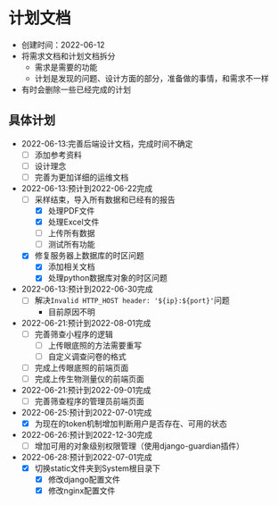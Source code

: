 # 计划文档

- 创建时间：2022-06-12
- 将需求文档和计划文档拆分
    - 需求是需要的功能
    - 计划是发现的问题、设计方面的部分，准备做的事情，和需求不一样
- 有时会删除一些已经完成的计划

## 具体计划

- 2022-06-13:完善后端设计文档，完成时间不确定
    - [ ] 添加参考资料
    - [ ] 设计理念
    - [ ] 完善为更加详细的运维文档
- 2022-06-13:预计到2022-06-22完成
    - [ ] 采样结束，导入所有数据和已经有的报告
        - [x] 处理PDF文件
        - [x] 处理Excel文件
        - [ ] 上传所有数据
        - [ ] 测试所有功能
    - [x] 修复服务器上数据库的时区问题
        - [x] 添加相关文档
        - [x] 处理python数据库对象的时区问题
- 2022-06-13:预计到2022-06-30完成
    - [ ] 解决`Invalid HTTP_HOST header: '${ip}:${port}'`问题
        - 目前原因不明
- 2022-06-21:预计到2022-08-01完成
    - [ ] 完善筛查小程序的逻辑
        - [ ] 上传眼底照的方法需要重写
        - [ ] 自定义调查问卷的格式
    - [ ] 完成上传眼底照的前端页面
    - [ ] 完成上传生物测量仪的前端页面
- 2022-06-21:预计到2022-09-01完成
    - [ ] 完善筛查程序的管理员前端页面
- 2022-06-25:预计到2022-07-01完成
    - [x] 为现在的token机制增加判断用户是否存在、可用的状态
- 2022-06-26:预计到2022-12-30完成
    - [ ] 增加可用的对象级别权限管理（使用django-guardian插件）
- 2022-06-28:预计到2022-07-01完成
    - [x] 切换static文件夹到System根目录下
        - [x] 修改django配置文件
        - [x] 修改nginx配置文件